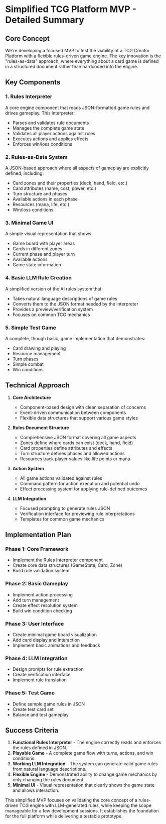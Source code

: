 # Simplified TCG Platform MVP - Detailed Summary

## Core Concept

We're developing a focused MVP to test the viability of a TCG Creator Platform with a flexible rules-driven game engine. The key innovation is the "rules-as-data" approach, where everything about a card game is defined in a structured document rather than hardcoded into the engine.

## Key Components

### 1. Rules Interpreter
A core engine component that reads JSON-formatted game rules and drives gameplay. This interpreter:
- Parses and validates rule documents
- Manages the complete game state
- Validates all player actions against rules
- Executes actions and applies effects
- Enforces win/loss conditions

### 2. Rules-as-Data System
A JSON-based approach where all aspects of gameplay are explicitly defined, including:
- Card zones and their properties (deck, hand, field, etc.)
- Card attributes (name, cost, power, etc.)
- Turn structure and phases
- Available actions in each phase
- Resources (mana, life, etc.)
- Win/loss conditions

### 3. Minimal Game UI
A simple visual representation that shows:
- Game board with player areas
- Cards in different zones
- Current phase and player turn
- Available actions
- Game state information

### 4. Basic LLM Rule Creation
A simplified version of the AI rules system that:
- Takes natural language descriptions of game rules
- Converts them to the JSON format needed by the interpreter
- Provides a preview/verification system
- Focuses on common TCG mechanics

### 5. Simple Test Game
A complete, though basic, game implementation that demonstrates:
- Card drawing and playing
- Resource management
- Turn phases
- Simple combat
- Win conditions

## Technical Approach

1. **Core Architecture**
   - Component-based design with clean separation of concerns
   - Event-driven communication between components
   - Flexible data structures that support various game styles

2. **Rules Document Structure**
   - Comprehensive JSON format covering all game aspects
   - Zones define where cards can exist (deck, hand, field)
   - Card properties define attributes and effects
   - Turn structure defines phases and allowed actions
   - Resources track player values like life points or mana

3. **Action System**
   - All game actions validated against rules
   - Command pattern for action execution and potential undo
   - Effect processing system for applying rule-defined outcomes

4. **LLM Integration**
   - Focused prompting to generate rules JSON
   - Verification interface for previewing rule interpretations
   - Templates for common game mechanics

## Implementation Plan

### Phase 1: Core Framework
- Implement the Rules Interpreter component
- Create core data structures (GameState, Card, Zone)
- Build rule validation system

### Phase 2: Basic Gameplay
- Implement action processing
- Add turn management
- Create effect resolution system
- Build win condition checking

### Phase 3: User Interface
- Create minimal game board visualization
- Add card display and interaction
- Implement basic animations and feedback

### Phase 4: LLM Integration
- Design prompts for rule extraction
- Create verification interface
- Implement rule translation

### Phase 5: Test Game
- Define sample game rules in JSON
- Create test card set
- Balance and test gameplay

## Success Criteria

1. **Functional Rules Interpreter** - The engine correctly reads and enforces the rules defined in JSON.
2. **Playable Game** - A complete game flow with turns, actions, and win conditions.
3. **Working LLM Integration** - The system can generate valid game rules from natural language descriptions.
4. **Flexible Engine** - Demonstrated ability to change game mechanics by only changing the rules document.
5. **Minimal UI** - Visual representation that clearly shows the game state and allows interaction.

This simplified MVP focuses on validating the core concept of a rules-driven TCG engine with LLM-generated rules, while keeping the scope manageable for a few development sessions. It establishes the foundation for the full platform while delivering a testable prototype.